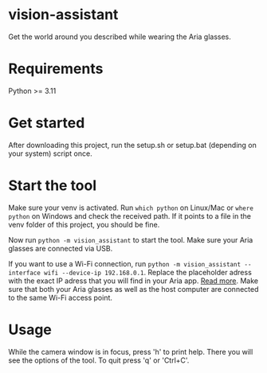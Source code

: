 # vision-assistant
Get the world around you described while wearing the Aria glasses.


# Requirements
Python >= 3.11


# Get started
After downloading this project, run the setup.sh or setup.bat (depending on your system) script once.


# Start the tool
Make sure your venv is activated. Run `which python` on Linux/Mac or `where python` on Windows and check the received path. If it points to a file in the venv folder of this project, you should be fine.

Now run `python -m vision_assistant` to start the tool. Make sure your Aria glasses are connected via USB.

If you want to use a Wi-Fi connection, run `python -m vision_assistant --interface wifi --device-ip 192.168.0.1`. Replace the placeholder adress with the exact IP adress that you will find in your Aria app. [Read more](<https://facebookresearch.github.io/projectaria_tools/docs/ARK/mobile_companion_app>). Make sure that both your Aria glasses as well as the host computer are connected to the same Wi-Fi access point.


# Usage
While the camera window is in focus, press 'h' to print help.
There you will see the options of the tool.
To quit press 'q' or 'Ctrl+C'.